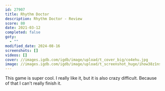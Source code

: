 ```yaml
---
id: 27907
title: Rhythm Doctor
description: Rhythm Doctor - Review
score: 80
date: 2021-03-12
completed: false
goty:
  - ""
modified_date: 2024-08-16
screenshots: []
videos: []
cover: //images.igdb.com/igdb/image/upload/t_cover_big/co4ehu.jpg
image: //images.igdb.com/igdb/image/upload/t_screenshot_huge/ihow38z1nsdx5zopblrh.jpg
---
```

This game is super cool. I really like it, but it is also crazy difficult. Because of that I can't really finish it.